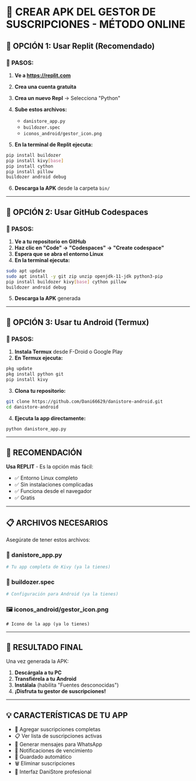 # 🚀 CREAR APK DEL GESTOR DE SUSCRIPCIONES - MÉTODO ONLINE

## 📱 OPCIÓN 1: Usar Replit (Recomendado)

### 🔧 PASOS:

1. **Ve a https://replit.com**
2. **Crea una cuenta gratuita**
3. **Crea un nuevo Repl** → Selecciona "Python"
4. **Sube estos archivos:**
   - `danistore_app.py`
   - `buildozer.spec`
   - `iconos_android/gestor_icon.png`

5. **En la terminal de Replit ejecuta:**
```bash
pip install buildozer
pip install kivy[base]
pip install cython
pip install pillow
buildozer android debug
```

6. **Descarga la APK** desde la carpeta `bin/`

---

## 📱 OPCIÓN 2: Usar GitHub Codespaces

### 🔧 PASOS:

1. **Ve a tu repositorio en GitHub**
2. **Haz clic en "Code" → "Codespaces" → "Create codespace"**
3. **Espera que se abra el entorno Linux**
4. **En la terminal ejecuta:**
```bash
sudo apt update
sudo apt install -y git zip unzip openjdk-11-jdk python3-pip
pip install buildozer kivy[base] cython pillow
buildozer android debug
```

5. **Descarga la APK** generada

---

## 📱 OPCIÓN 3: Usar tu Android (Termux)

### 🔧 PASOS:

1. **Instala Termux** desde F-Droid o Google Play
2. **En Termux ejecuta:**
```bash
pkg update
pkg install python git
pip install kivy
```

3. **Clona tu repositorio:**
```bash
git clone https://github.com/Dani66629/danistore-android.git
cd danistore-android
```

4. **Ejecuta la app directamente:**
```bash
python danistore_app.py
```

---

## 🎯 RECOMENDACIÓN

**Usa REPLIT** - Es la opción más fácil:
- ✅ Entorno Linux completo
- ✅ Sin instalaciones complicadas
- ✅ Funciona desde el navegador
- ✅ Gratis

---

## 📋 ARCHIVOS NECESARIOS

Asegúrate de tener estos archivos:

### 📄 danistore_app.py
```python
# Tu app completa de Kivy (ya la tienes)
```

### 📄 buildozer.spec
```ini
# Configuración para Android (ya la tienes)
```

### 🖼️ iconos_android/gestor_icon.png
```
# Icono de la app (ya lo tienes)
```

---

## 🚀 RESULTADO FINAL

Una vez generada la APK:

1. **Descárgala a tu PC**
2. **Transfiérela a tu Android**
3. **Instálala** (habilita "Fuentes desconocidas")
4. **¡Disfruta tu gestor de suscripciones!**

---

## 💡 CARACTERÍSTICAS DE TU APP

- 👤 Agregar suscripciones completas
- 📋 Ver lista de suscripciones activas  
- 📱 Generar mensajes para WhatsApp
- 🔔 Notificaciones de vencimiento
- 💾 Guardado automático
- 🗑️ Eliminar suscripciones
- 🎨 Interfaz DaniStore profesional